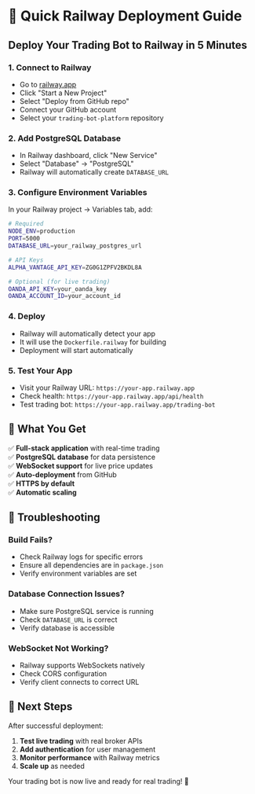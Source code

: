 # 🚀 Quick Railway Deployment Guide

## Deploy Your Trading Bot to Railway in 5 Minutes

### 1. **Connect to Railway**
- Go to [railway.app](https://railway.app)
- Click "Start a New Project"
- Select "Deploy from GitHub repo"
- Connect your GitHub account
- Select your `trading-bot-platform` repository

### 2. **Add PostgreSQL Database**
- In Railway dashboard, click "New Service"
- Select "Database" → "PostgreSQL"
- Railway will automatically create `DATABASE_URL`

### 3. **Configure Environment Variables**
In your Railway project → Variables tab, add:

```bash
# Required
NODE_ENV=production
PORT=5000
DATABASE_URL=your_railway_postgres_url

# API Keys
ALPHA_VANTAGE_API_KEY=ZG0G1ZPFV2BKDL8A

# Optional (for live trading)
OANDA_API_KEY=your_oanda_key
OANDA_ACCOUNT_ID=your_account_id
```

### 4. **Deploy**
- Railway will automatically detect your app
- It will use the `Dockerfile.railway` for building
- Deployment will start automatically

### 5. **Test Your App**
- Visit your Railway URL: `https://your-app.railway.app`
- Check health: `https://your-app.railway.app/api/health`
- Test trading bot: `https://your-app.railway.app/trading-bot`

## 🎯 What You Get

✅ **Full-stack application** with real-time trading  
✅ **PostgreSQL database** for data persistence  
✅ **WebSocket support** for live price updates  
✅ **Auto-deployment** from GitHub  
✅ **HTTPS by default**  
✅ **Automatic scaling**  

## 🔧 Troubleshooting

### Build Fails?
- Check Railway logs for specific errors
- Ensure all dependencies are in `package.json`
- Verify environment variables are set

### Database Connection Issues?
- Make sure PostgreSQL service is running
- Check `DATABASE_URL` is correct
- Verify database is accessible

### WebSocket Not Working?
- Railway supports WebSockets natively
- Check CORS configuration
- Verify client connects to correct URL

## 🚀 Next Steps

After successful deployment:
1. **Test live trading** with real broker APIs
2. **Add authentication** for user management
3. **Monitor performance** with Railway metrics
4. **Scale up** as needed

Your trading bot is now live and ready for real trading! 🎉
